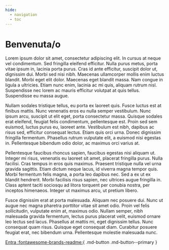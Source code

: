 ```yaml
---
hide:
  - navigation
  - toc
---
```


# Benvenuta/o

Lorem ipsum dolor sit amet, consectetur adipiscing elit. In cursus at neque vel condimentum. Sed fringilla eleifend efficitur. Nulla purus metus, porta vitae ipsum in, lacinia porta purus. Cras id ante efficitur, suscipit dolor ut, dignissim dui. Morbi sed nisi nibh. Maecenas ullamcorper mollis enim luctus blandit. Morbi eget elit dolor. Maecenas eget blandit massa. Nam congue in ligula a ultricies. Etiam nunc enim, lacinia ac mi quis, aliquam rutrum nisl. Suspendisse nec lorem ac mauris efficitur volutpat at quis tellus. Suspendisse eu massa augue.

Nullam sodales tristique tellus, eu porta ex laoreet quis. Fusce luctus est at finibus mattis. Nunc venenatis eros eu nulla semper vestibulum. Nunc ipsum arcu, suscipit ut elit eget, porta consectetur massa. Quisque sodales erat eleifend, feugiat felis condimentum, pellentesque est. Proin sed sem euismod, luctus purus eu, laoreet ante. Vestibulum est nibh, dapibus ac risus sed, efficitur consequat lectus. Etiam quis orci urna. Donec dignissim fringilla fermentum. Phasellus rutrum vulputate elit, a euismod nisi egestas in. Pellentesque bibendum odio dolor, ac maximus orci varius at.

Pellentesque faucibus rhoncus sapien, faucibus egestas nisi aliquam ut. Integer mi risus, venenatis eu laoreet sit amet, placerat fringilla purus. Nulla facilisi. Cras tempus in eros quis maximus. Praesent tristique nulla vel urna gravida sagittis. Etiam dictum neque lacus, id viverra magna tempor quis. Morbi fermentum felis magna, a porta leo dapibus nec. Sed a ex ut ex blandit hendrerit. Morbi facilisis risus sapien, nec ultrices augue fringilla in. Class aptent taciti sociosqu ad litora torquent per conubia nostra, per inceptos himenaeos. Integer ut maximus arcu, ut pretium libero.

Fusce dignissim erat at porta malesuada. Aliquam nec posuere dui. Nunc ut augue nec magna pharetra porttitor vitae sit amet odio. Proin vel felis sollicitudin, vulputate enim at, maximus odio. Nullam semper, nibh malesuada gravida fermentum, lectus purus placerat velit, euismod ornare leo lectus sed lacus. Phasellus at mattis mi, eget dignissim tellus. Nunc consequat quam risus. Quisque eget consequat diam. Curabitur posuere feugiat erat, nec bibendum urna. Pellentesque molestie malesuada nunc.

[Entra :fontawesome-brands-readme:](dati_che_vorrei){ .md-button .md-button--primary }
